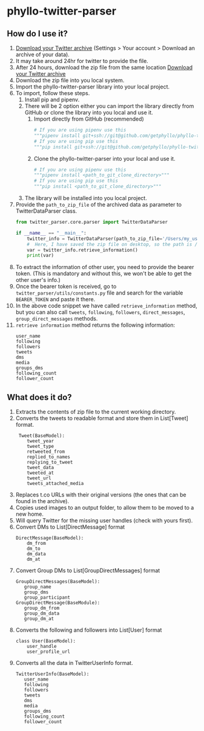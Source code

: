# phyllo-twitter-parser

## How do I use it?
1. [Download your Twitter archive](https://twitter.com/settings/download_your_data) (Settings > Your account > Download an archive of your data).
2. It may take around 24hr for twitter to provide the file.
3. After 24 hours, download the zip file from the same location [Download your Twitter archive](https://twitter.com/settings/download_your_data)
4. Download the zip file into you local system.
5. Import the phyllo-twitter-parser library into your local project.
6. To import, follow these steps.
   1. Install pip and pipenv.
   2. There will be 2 option either you can import the library directly from GitHub or clone the library into you local and use it.
      1. Import directly from GitHub (recommended)
         ```python
         # If you are using pipenv use this
         """pipenv install git+ssh://git@github.com/getphyllo/phyllo-twitter-parser@<branch_name>#egg=twitter_parser"""
         # If you are using pip use this
         """pip install git+ssh://git@github.com/getphyllo/phyllo-twitter-parser@<branch_name>#egg=twitter_parser"""
         ```
      2. Clone the phyllo-twitter-parser into your local and use it.
         ```python
         # If you are using pipenv use this
         """pipenv install <path_to_git_clone_directory>"""
         # If you are using pip use this
         """pip install <path_to_git_clone_directory>"""
         ```
   3. The library will be installed into you local project.
7. Provide the `path_to_zip_file` of the archived data as parameter to TwitterDataParser class.
   ```python
   from twitter_parser.core.parser import TwitterDataParser
   
   if __name__ == "__main__":
       twitter_info = TwitterDataParser(path_to_zip_file='/Users/my_user_name/Desktop/twitter_data.zip')
       #  Here, I have saved the zip file on desktop, so the path is /Users/my_user_name/Desktop/twitter_data.zip
       var = twitter_info.retrieve_information()
       print(var)
   ```
8. To extract the information of other user, you need to provide the bearer token. (This is mandatory and without this, we won't be able to get the other user's info.)
9. Once the bearer token is received, go to `twitter_parser/utils/constants.py` file and search for the variable `BEARER_TOKEN` and paste it there.
10. In the above code snippet we have called `retrieve_information` method, but you can also call `tweets`, `following`, `followers`, `direct_messages`, `group_direct_messages` methods.
11. `retrieve information` method returns the following information:
    ```pydantic
    user_name
    following
    followers
    tweets
    dms
    media
    groups_dms
    following_count
    follower_count
    ```

## What does it do?
1. Extracts the contents of zip file to the current working directory.
2. Converts the tweets to readable format and store them in List[Tweet] format.
   ```pydantic
    Tweet(BaseModel):
       tweet_year
       tweet_type
       retweeted_from
       replied_to_names
       replying_to_tweet
       tweet_data
       tweeted_at
       tweet_url
       tweets_attached_media
   ```
3. Replaces t.co URLs with their original versions (the ones that can be found in the archive).
4. Copies used images to an output folder, to allow them to be moved to a new home.
5. Will query Twitter for the missing user handles (check with yours first).
6. Convert DMs to List[DirectMessage] format 
   ```pydantic
   DirectMessage(BaseModel):
       dm_from
       dm_to
       dm_data
       dm_at
   ```
7. Convert Group DMs to List[GroupDirectMessages] format
   ```pydantic
   GroupDirectMessages(BaseModel):
      group_name
      group_dms
      group_participant
   GroupDirectMessage(BaseModule):
      group_dm_from 
      group_dm_data 
      group_dm_at
   ```
8. Converts the following and followers into List[User] format
   ```pydantic
   class User(BaseModel):
       user_handle
       user_profile_url
   ```
9. Converts all the data in TwitterUserInfo format.
   ```pydantic
   TwitterUserInfo(BaseModel):
      user_name
      following
      followers
      tweets
      dms
      media
      groups_dms
      following_count
      follower_count
   ```
